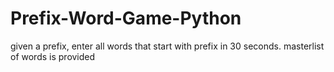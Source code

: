 # Prefix-Word-Game-Python
given a prefix, enter all words that start with prefix in 30 seconds. masterlist of words is provided
